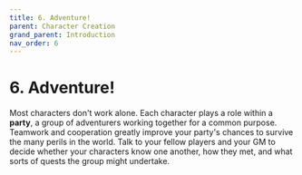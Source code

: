 ```yaml
---
title: 6. Adventure!
parent: Character Creation
grand_parent: Introduction
nav_order: 6
---
```


# 6. Adventure!
Most characters don't work alone. Each character plays a role within a **party**, a group of adventurers working together for a common purpose. Teamwork and cooperation greatly improve your party's chances to survive the many perils in the world. Talk to your fellow players and your GM to decide whether your characters know one another, how they met, and what sorts of quests the group might undertake.
